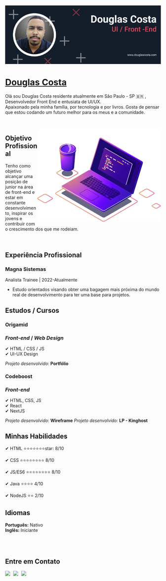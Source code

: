 ![Douglas Costa](./img/banner-02.jpg)

# <b>[Douglas Costa](https://github.com/douglascosta7623)</b>

Olá sou Douglas Costa residente atualmente em São Paulo - SP 🇧🇷 , Desenvolvedor Front End e entusiata de UI/UX.<br>
Apaixonado pela minha família, por tecnologia e por livros. Gosta de pensar que estou codando um futuro melhor para os meus e a comunidade.<br><br><br>

<img src="./img/computer-illustration.png" min-width="400px" max-width="400px" width="400px" align="right" alt="badges">

## <b>Objetivo Profissional</b>

Tenho como objetivo alcançar uma posição de junior na área de front-end e estar em constante desenvolvimento, inspirar os jovens e contribuir com o crescimento dos que me rodeiam.<br><br><br>

## <b>Experiência Profissional</b>

### **Magna Sistemas**<br>

Analista Trainee | 2022-Atualmente<br>

- Estudo orientados visando obter uma bagagem mais próxima do mundo real de desenvolvimento para ter uma base para projetos.

## <b>Estudos / Cursos</b>

### <b>Origamid</b>

### _Front-end_ / _Web Design_

✔ HTML / CSS / JS<br>
✔ UI-UX Design <br>

_Projeto desenvolvido:_ <b>Portfólio</b>

### <b>Codeboost</b>

### _Front-end_

✔ HTML, CSS, JS<br>
✔ React<br>
✔ NextJS<br>

_Projeto desenvolvido:_ <b>Wireframe</b>
_Projeto desenvolvido:_ <b>LP - Kinghost</b>

## <b>Minhas Habilidades</b>

✔ HTML :star::star::star::star::star::star::star:star: 8/10<br>

✔ CSS :star::star::star::star::star::star::star::star: 8/10<br>

✔ JS/ES6 :star::star::star::star::star::star::star::star: 8/10<br>

✔ Java :star::star::star::star: 4/10<br>

✔ NodeJS :star::star: 2/10<br>

## <b>Idiomas</b>

<b>Português:</b> Nativo<br>
<b>Inglês:</b> Iniciante<br><br><br><br>

## <b>Entre em Contato<b>

<a href="https://api.whatsapp.com/send?phone=5511937076925&text=Vim pelo GitHub" target="_blank"><img src="https://img.shields.io/badge/WHATSAPP-(11)93707--6925-success/?style=for-the-badge&logo=whatsapp&logoColor=success"></a> &nbsp;
<a href="mailto: douglasaquinocosta@gmail.com"><img src="https://img.shields.io/badge/Email-douglasaquinocosta@gmail.com-lightgrey?style=for-the-badge&logo=Gmail&logoColor=white"></a> &nbsp;
<a href="https://linkedin.com/in/douglas-costa-lima" target="_blank"><img src="https://img.shields.io/badge/Linkedin-@DOUGLAS__COSTA-blue?style=for-the-badge&logo=Linkedin&logoColor=white"></a> &nbsp; &nbsp;


